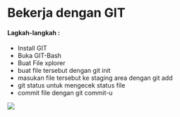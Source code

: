 # Bekerja dengan GIT

#### Lagkah-langkah :
* Install GIT
* Buka GIT-Bash
* Buat File xplorer
* buat file tersebut dengan git init
* masukan file tersebut ke staging area dengan git add
* git status untuk mengecek status file
* commit file dengan git commit-u 


<img src="a..png" />